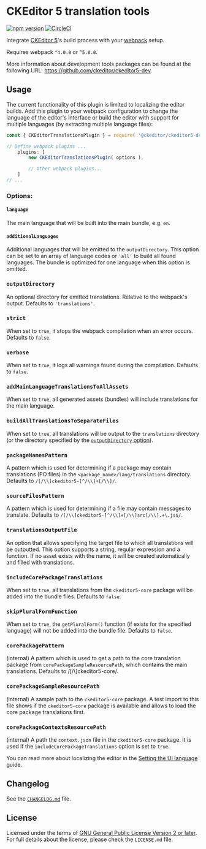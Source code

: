 CKEditor 5 translation tools
============================

[![npm version](https://badge.fury.io/js/%40ckeditor%2Fckeditor5-dev-translations.svg)](https://www.npmjs.com/package/@ckeditor/ckeditor5-dev-translations)
[![CircleCI](https://circleci.com/gh/ckeditor/ckeditor5-dev.svg?style=shield)](https://app.circleci.com/pipelines/github/ckeditor/ckeditor5-dev?branch=master)

Integrate [CKEditor 5](https://ckeditor.com)'s build process with your [webpack](https://webpack.js.org) setup.

Requires webpack `^4.0.0` or `^5.0.0`.

More information about development tools packages can be found at the following URL: <https://github.com/ckeditor/ckeditor5-dev>.

## Usage

The current functionality of this plugin is limited to localizing the editor builds. Add this plugin to your webpack configuration to change the language of the editor's interface or build the editor with support for multiple languages (by extracting multiple language files):

```js
const { CKEditorTranslationsPlugin } = require( '@ckeditor/ckeditor5-dev-translations' );

// Define webpack plugins ...
	plugins: [
		new CKEditorTranslationsPlugin( options ),

		// Other webpack plugins...
	]
// ...
```

### Options:

#### `language`

The main language that will be built into the main bundle, e.g. `en`.

#### `additionalLanguages`

Additional languages that will be emitted to the `outputDirectory`. This option can be set to an array of language codes or `'all'` to build all found languages. The bundle is optimized for one language when this option is omitted.

### `outputDirectory`

An optional directory for emitted translations. Relative to the webpack's output. Defaults to `'translations'`.

### `strict`

When set to `true`, it stops the webpack compilation when an error occurs. Defaults to `false`.

### `verbose`

When set to `true`, it logs all warnings found during the compilation. Defaults to `false`.

### `addMainLanguageTranslationsToAllAssets`

When set to `true`, all generated assets (bundles) will include translations for the main language.

### `buildAllTranslationsToSeparateFiles`

When set to `true`, all translations will be output to the `translations` directory (or the directory specified by the [`outputDirectory` option](#outputDirectory)).

### `packageNamesPattern`

A pattern which is used for determining if a package may contain translations (PO files) in the `<package_name>/lang/translations` directory. Defaults to `/[/\\]ckeditor5-[^/\\]+[/\\]/`.

### `sourceFilesPattern`

A pattern which is used for determining if a file may contain messages to translate. Defaults to `/[/\\]ckeditor5-[^/\\]+[/\\]src[/\\].+\.js$/`.

### `translationsOutputFile`

An option that allows specifying the target file to which all translations will be outputted. This option supports a string, regular expression and a function. If no asset exists with the name, it will be created automatically and filled with translations.

### `includeCorePackageTranslations`

When set to `true`, all translations from the `ckeditor5-core` package will be added into the bundle files. Defaults to `false`.

### `skipPluralFormFunction`

When set to `true`, the `getPluralForm()` function (if exists for the specified language) will not be added into the bundle file. Defaults to `false`.

### `corePackagePattern`

(internal)
A pattern which is used to get a path to the core translation package from `corePackageSampleResourcePath`, which contains the main translations. Defaults to /[/\\]ckeditor5-core/.

### `corePackageSampleResourcePath`

(internal)
A sample path to the `ckeditor5-core` package. A test import to this file shows if the `ckeditor5-core` package is available and allows to load the core package translations first.

### `corePackageContextsResourcePath`

(internal)
A path the `context.json` file in the `ckeditor5-core` package. It is used if the `includeCorePackageTranslations` option is set to `true`.

You can read more about localizing the editor in the [Setting the UI language](https://docs.ckeditor.com/ckeditor5/latest/features/ui-language.html) guide.

## Changelog

See the [`CHANGELOG.md`](https://github.com/ckeditor/ckeditor5-dev/blob/master/packages/ckeditor5-dev-translations/CHANGELOG.md) file.

## License

Licensed under the terms of [GNU General Public License Version 2 or later](http://www.gnu.org/licenses/gpl.html). For full details about the license, please check the `LICENSE.md` file.
